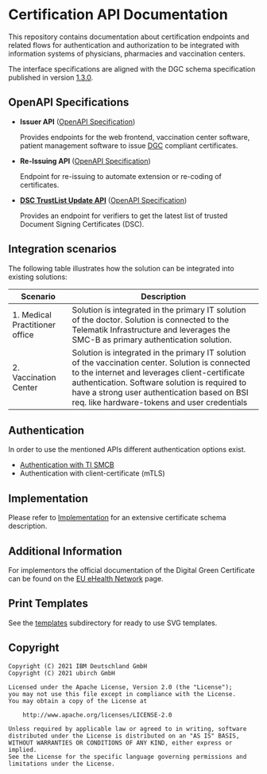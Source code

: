 # Certification API Documentation

This repository contains documentation about certification endpoints and related flows for authentication and authorization to be integrated with information systems of physicians, pharmacies and vaccination centers.

The interface specifications are aligned with the DGC schema specification published in version [1.3.0](https://github.com/ehn-digital-green-development/ehn-dgc-schema/releases/tag/1.3.0).

## OpenAPI Specifications

- **Issuer API** ([OpenAPI Specification](dcc-certify-api.yaml))

  Provides endpoints for the web frontend, vaccination center software,
  patient management software to issue [DGC](https://ec.europa.eu/info/live-work-travel-eu/coronavirus-response/safe-covid-19-vaccines-europeans/covid-19-digital-green-certificates)
  compliant certificates.

- **Re-Issuing API** ([OpenAPI Specification](dcc-reissue-api.yaml))

  Endpoint for re-issuing to automate extension or re-coding of certificates.

- **[DSC TrustList Update API](dsc-update/README.md)** ([OpenAPI Specification](dsc-update/dsc-update-api.yaml))

  Provides an endpoint for verifiers to get the latest list of trusted Document Signing Certificates (DSC).

## Integration scenarios
The following table illustrates how the solution can be integrated into existing solutions:

| Scenario | Description |
| --- | --- |
| 1. Medical Practitioner office | Solution is integrated in the primary IT solution of the doctor. Solution is connected to the Telematik Infrastructure and leverages the SMC-B as primary authentication solution.|
| 2. Vaccination Center | Solution is integrated in the primary IT solution of the vaccination center. Solution is connected to the internet and leverages client-certificate authentication. Software solution is required to have a strong user authentication based on BSI req. like hardware-tokens and user credentials |  


## Authentication
In order to use the mentioned APIs different authentication options exist. 

- [Authentication with TI SMCB](SMCB-Authentication.md)
- Authentication with client-certificate (mTLS)

## Implementation

Please refer to [Implementation](Implementation.md) for an extensive certificate schema description.      

## Additional Information

For implementors the official documentation of the Digital Green Certificate
can be found on the [EU eHealth Network](https://ec.europa.eu/health/ehealth-digital-health-and-care/ehealth-and-covid-19_en) page.

## Print Templates

See the [templates](templates) subdirectory for ready to use SVG templates.

## Copyright

```
Copyright (C) 2021 IBM Deutschland GmbH 
Copyright (C) 2021 ubirch GmbH

Licensed under the Apache License, Version 2.0 (the "License");
you may not use this file except in compliance with the License.
You may obtain a copy of the License at

    http://www.apache.org/licenses/LICENSE-2.0

Unless required by applicable law or agreed to in writing, software
distributed under the License is distributed on an "AS IS" BASIS,
WITHOUT WARRANTIES OR CONDITIONS OF ANY KIND, either express or implied.
See the License for the specific language governing permissions and
limitations under the License.
```
